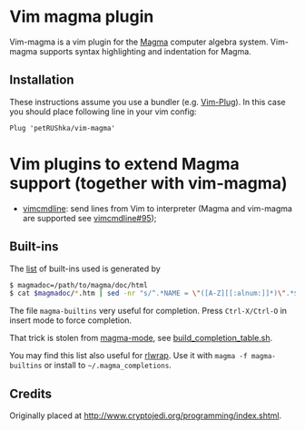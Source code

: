 # Vim magma plugin

Vim-magma is a vim plugin for the [Magma] computer algebra system. Vim-magma supports syntax highlighting and indentation for Magma.

[Magma]: http://magma.maths.usyd.edu.au/magma/

## Installation

These instructions assume you use a bundler (e.g. [Vim-Plug]). In this case you should place following line in your vim config:

    Plug 'petRUShka/vim-magma'

[Vim-Plug]: https://github.com/junegunn/vim-plug

# Vim plugins to extend Magma support (together with vim-magma)

- [vimcmdline](https://github.com/jalvesaq/vimcmdline): send lines from Vim to interpreter (Magma and vim-magma are supported see [vimcmdline#95](https://github.com/jalvesaq/vimcmdline/pull/95));

## Built-ins

The [list](magma-builtins) of built-ins used is generated by

```sh
$ magmadoc=/path/to/magma/doc/html
$ cat $magmadoc/*.htm | sed -nr "s/^.*NAME = \"([A-Z][[:alnum:]]*)\".*$/\1/p" | sort > magma-builtins
```

The file `magma-builtins` very useful for completion. Press `Ctrl-X/Ctrl-O` in insert mode to force completion.

That trick is stolen from [magma-mode], see [build_completion_table.sh].

You may find this list also useful for [rlwrap]. Use it with `magma -f magma-builtins` or install to `~/.magma_completions`.

[magma-mode]: https://github.com/ThibautVerron/magma-mode
[build_completion_table.sh]: https://github.com/ThibautVerron/magma-mode/blob/master/bin/build_completion_table.sh
[rlwrap]: https://github.com/hanslub42/rlwrap



## Credits
Originally placed at http://www.cryptojedi.org/programming/index.shtml.
